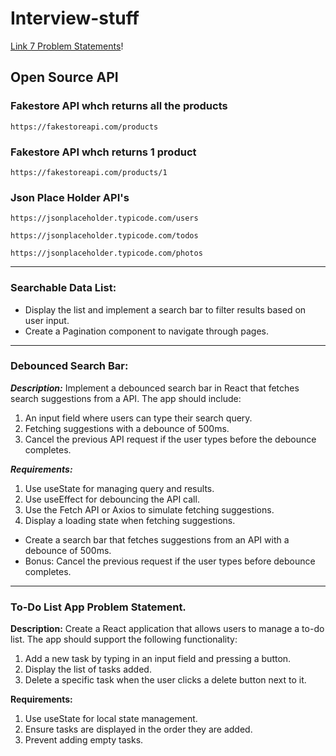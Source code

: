 # Interview-stuff
 
[Link 7 Problem Statements](https://github.com/joanllenas/7guis-React)!

## Open Source API

### Fakestore API whch returns all the products
```
https://fakestoreapi.com/products
```

### Fakestore API whch returns 1 product
```
https://fakestoreapi.com/products/1
```

### Json Place Holder API's
```
https://jsonplaceholder.typicode.com/users
```
```
https://jsonplaceholder.typicode.com/todos
```
```
https://jsonplaceholder.typicode.com/photos
```

***

### Searchable Data List:
- Display the list and implement a search bar to filter results based on user input.
- Create a Pagination component to navigate through pages.

---

### Debounced Search Bar:

***Description:*** Implement a debounced search bar in React that fetches search suggestions from a API. The app should include:

<ol>
  <li>An input field where users can type their search query.</li>
  <li>Fetching suggestions with a debounce of 500ms.</li>
  <li>Cancel the previous API request if the user types before the debounce completes.</li>
</ol>

***Requirements:***

<ol>
  <li>Use useState for managing query and results.</li>
  <li>Use useEffect for debouncing the API call.</li>
  <li>Use the Fetch API or Axios to simulate fetching suggestions.</li>
  <li>Display a loading state when fetching suggestions.</li>
</ol>

- Create a search bar that fetches suggestions from an API with a debounce of 500ms.
- Bonus: Cancel the previous request if the user types before debounce completes.

---

### To-Do List App Problem Statement.

**Description:** Create a React application that allows users to manage a to-do list. The app should support the following functionality:
<ol>
  <li>Add a new task by typing in an input field and pressing a button.</li>
  <li>Display the list of tasks added.</li>
  <li>Delete a specific task when the user clicks a delete button next to it.</li>
</ol>

**Requirements:**
<ol>
  <li>Use useState for local state management.</li>
  <li>Ensure tasks are displayed in the order they are added.</li>
  <li>Prevent adding empty tasks.</li>
</ol>
